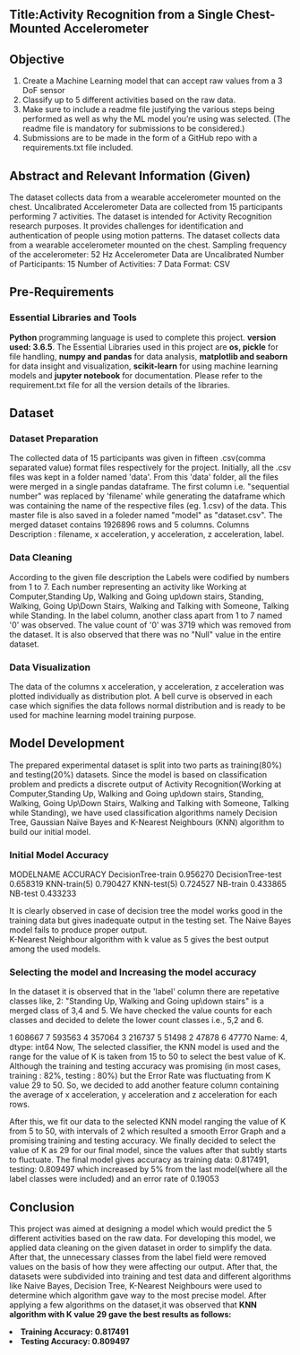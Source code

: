 ## Title:Activity Recognition from a Single Chest-Mounted Accelerometer

## Objective
1. Create a Machine Learning model that can accept raw values from a 3 DoF sensor 
2. Classify up to 5 different activities based on the raw data. 
3. Make sure to include a readme file justifying the various steps being performed as well as why the ML model you’re using was selected. (The readme file is mandatory for submissions to be considered.) 
4. Submissions are to be made in the form of a GitHub repo with a requirements.txt file included. 

## Abstract and Relevant Information (Given) 
The dataset collects data from a wearable accelerometer mounted on the chest. 
Uncalibrated Accelerometer Data are collected from 15 participants performing 7 activities. 
The dataset is intended for Activity Recognition research purposes. 
It provides challenges for identification and authentication of people using motion patterns.
The dataset collects data from a wearable accelerometer mounted on the chest.
Sampling frequency of the accelerometer: 52 Hz
Accelerometer Data are Uncalibrated
Number of Participants: 15
Number of Activities: 7
Data Format: CSV

## Pre-Requirements
### Essential Libraries and Tools
<b>Python</b> programming language is used to complete this project. <b>version used: 3.6.5</b>.
The Essential Libraries used in this project are <b>os, pickle</b> for file handling, <b>numpy and pandas</b> for data analysis, <b>matplotlib and seaborn</b> for data insight and visualization, <b>scikit-learn</b> for using machine learning models and <b>jupyter notebook</b> for documentation. Please refer to the requirement.txt file for all the version details of the libraries.
 
## Dataset
### Dataset Preparation
The collected data of 15 participants was given in fifteen .csv(comma separated value) format files respectively for the project.
Initially, all the .csv files was kept in a folder named 'data'.
From this 'data' folder, all the files were merged in a single pandas dataframe. The first column i.e. "sequential number" was replaced by 'filename' while generating the dataframe which was containing the name of the respective files (eg. 1.csv) of the data. This master file is also saved in a foleder named "model" as "dataset.csv".
The merged dataset contains 1926896 rows and 5 columns.
Columns Description : filename, x acceleration, y acceleration, z acceleration, label.
### Data Cleaning
According to the given file description the Labels were codified by numbers from 1 to 7. Each number representing an activity like Working at Computer,Standing Up, Walking and Going up\down stairs, Standing, Walking, Going Up\Down Stairs, Walking and Talking with Someone, Talking while Standing.
In the label column, another class apart from 1 to 7 named '0' was observed.
The value count of '0' was 3719 which was removed from the dataset.
It is also observed that there was no "Null" value in the entire dataset.
### Data Visualization
The data of the columns x acceleration, y acceleration, z acceleration was plotted individually as distribution plot. A bell curve is observed in each case which signifies the data follows normal distribution and is ready to be used for machine learning model training purpose.

## Model Development
The prepared experimental dataset is split into two parts as training(80%) and testing(20%) datasets.
Since the model is based on classification problem and predicts a discrete output of Activity Recognition(Working at Computer,Standing Up, Walking and Going up\down stairs, Standing, Walking, Going Up\Down Stairs, Walking and Talking with Someone, Talking while Standing), we have used classification algorithms namely Decision Tree, Gaussian Naïve Bayes and K-Nearest Neighbours (KNN) algorithm to build our initial model. 

### Initial Model Accuracy
MODELNAME	          ACCURACY
DecisionTree-train	0.956270
DecisionTree-test	  0.658319
KNN-train(5)        0.790427
KNN-test(5)         0.724527
NB-train	          0.433865
NB-test	            0.433233

It is clearly observed in case of decision tree the model works good in the training data but gives inadequate output in the testing set. The Naive Bayes model fails to produce proper output.  
K-Nearest Neighbour algorithm with k value as 5 gives the best output among the used models.

### Selecting the model and Increasing the model accuracy
In the dataset it is observed that in the 'label' column there are repetative classes like,
2: "Standing Up, Walking and Going up\down stairs" is a merged class of 3,4 and 5. 
We have checked the value counts for each classes and decided to delete the lower count classes i.e., 5,2 and 6.

1    608667
7    593563
4    357064
3    216737
5     51498
2     47878
6     47770
Name: 4, dtype: int64
Now, The selected classifier, the KNN model is used and the range for the value of K is taken from 15 to 50 to select the best value of K.
Although the training and testing accuracy was promising (in most cases, training : 82%, testing : 80%) but the Error Rate was fluctuating from K value 29 to 50.
So, we decided to add another feature column containing the average of x acceleration, y acceleration and z acceleration for each rows.

After this, we fit our data to the selected KNN model ranging the value of K from 5 to 50, with intervals of 2 which resulted a smooth Error Graph and a promising training and testing accuracy.
We finally decided to select the value of K as 29 for our final model, since the values after that subtly starts to fluctuate. The final model gives accuracy as training data: 0.817491, testing:	0.809497 which increased by 5% from the last model(where all the label classes were included) and an error rate of 0.19053

## Conclusion
This project was aimed at designing a model which would predict the 5 different activities based on the raw data. For developing this model, we applied data cleaning
on the given dataset in order to simplify the data. After that, the unnecessary classes from the label field were removed values on the basis of how they were affecting our output.
After that, the datasets were subdivided into training and test data and different algorithms like Naive Bayes, Decision Tree, K-Nearest Neighbours were used to determine which
algorithm gave way to the most precise model. After applying a few algorithms on the dataset,it was observed that <b>KNN algorithm with K value 29 gave the best results as follows:
  <li>Training Accuracy: 0.817491</li>
  <li>Testing Accuracy: 0.809497</li> 
</b>

